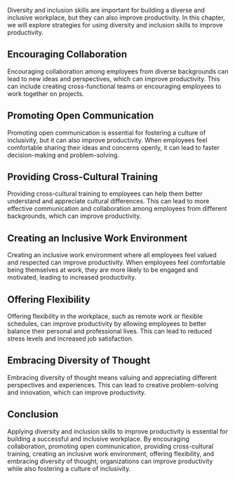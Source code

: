 
Diversity and inclusion skills are important for building a diverse and inclusive workplace, but they can also improve productivity. In this chapter, we will explore strategies for using diversity and inclusion skills to improve productivity.

Encouraging Collaboration
-------------------------

Encouraging collaboration among employees from diverse backgrounds can lead to new ideas and perspectives, which can improve productivity. This can include creating cross-functional teams or encouraging employees to work together on projects.

Promoting Open Communication
----------------------------

Promoting open communication is essential for fostering a culture of inclusivity, but it can also improve productivity. When employees feel comfortable sharing their ideas and concerns openly, it can lead to faster decision-making and problem-solving.

Providing Cross-Cultural Training
---------------------------------

Providing cross-cultural training to employees can help them better understand and appreciate cultural differences. This can lead to more effective communication and collaboration among employees from different backgrounds, which can improve productivity.

Creating an Inclusive Work Environment
--------------------------------------

Creating an inclusive work environment where all employees feel valued and respected can improve productivity. When employees feel comfortable being themselves at work, they are more likely to be engaged and motivated, leading to increased productivity.

Offering Flexibility
--------------------

Offering flexibility in the workplace, such as remote work or flexible schedules, can improve productivity by allowing employees to better balance their personal and professional lives. This can lead to reduced stress levels and increased job satisfaction.

Embracing Diversity of Thought
------------------------------

Embracing diversity of thought means valuing and appreciating different perspectives and experiences. This can lead to creative problem-solving and innovation, which can improve productivity.

Conclusion
----------

Applying diversity and inclusion skills to improve productivity is essential for building a successful and inclusive workplace. By encouraging collaboration, promoting open communication, providing cross-cultural training, creating an inclusive work environment, offering flexibility, and embracing diversity of thought, organizations can improve productivity while also fostering a culture of inclusivity.

